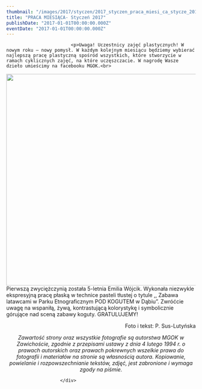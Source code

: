 ```yaml
---
thumbnail: "/images/2017/styczen/2017_styczen_praca_miesi_ca_stycze_2017_2017_01_praca_miesi_ca_stycze_2017_DSC_0290.jpg"
title: "PRACA MIESIĄCA- Styczeń 2017"
publishDate: "2017-01-01T00:00:00.000Z"
eventDate: "2017-01-01T00:00:00.000Z"
---
```


<div class="entry-content">
							
							<p>Uwaga! Uczestnicy zajęć plastycznych! W nowym roku – nowy pomysł. W każdym kolejnym miesiącu będziemy wybierać najlepszą pracę plastyczną spośród wszystkich, które stworzycie w ramach cyklicznych zajęć, na które uczęszczacie. W nagrodę Wasze dzieło umieścimy na facebooku MGOK.<br>
<img fetchpriority="high" decoding="async" class="aligncenter size-full wp-image-4361" src="/images/2017/styczen/2017_styczen_praca_miesi_ca_stycze_2017_2017_01_praca_miesi_ca_stycze_2017_DSC_0290.jpg" alt="" width="800" height="563" srcset="/images/2017/styczen/2017_styczen_praca_miesi_ca_stycze_2017_2017_01_praca_miesi_ca_stycze_2017_DSC_0290.jpg 800w, /images/2017/styczen/DSC_0290-300x211.jpg 300w, /images/2017/styczen/DSC_0290-768x540.jpg 768w" sizes="(max-width: 800px) 100vw, 800px"><br>
Pierwszą zwyciężczynią została 5-letnia Emilia Wójcik. Wykonała niezwykle ekspresyjną pracę płaską w technice pasteli tłustej o tytule ,, Zabawa latawcami w Parku Etnograficznym POD KOGUTEM w Dąbiu”. Zwróćcie uwagę na wspaniłą, żywą, kontrastującą kolorystykę i symbolicznie górujące nad sceną zabawy koguty. GRATULUJEMY!</p>
<p style="text-align: right;">Foto i tekst: P. Sus-Lutyńska</p>
<p style="text-align: center;"><em>Zawartość strony oraz wszystkie fotografie są autorstwa MGOK w Zawichoście, zgodnie z przepisami ustawy z dnia 4 lutego 1994 r. o prawach autorskich oraz prawach pokrewnych wszelkie prawa do fotografii i materiałów na stronie są własnością autora. Kopiowanie, powielanie i rozpowszechnianie tekstów, zdjęć, jest zabronione i wymaga zgody na piśmie.</em></p>
						
						</div>
